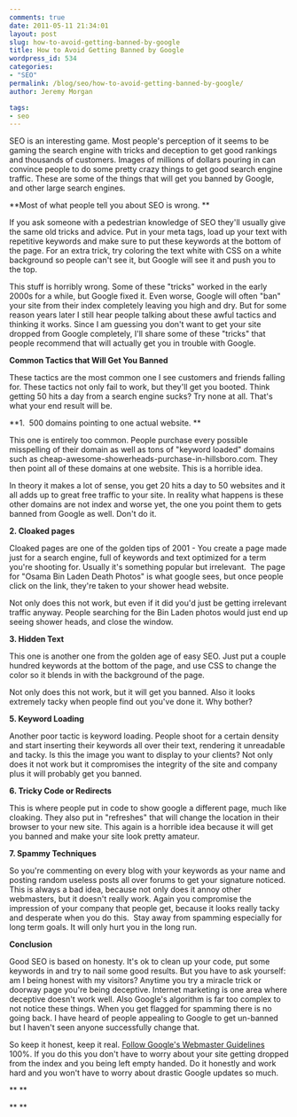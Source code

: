 ```yaml
---
comments: true
date: 2011-05-11 21:34:01
layout: post
slug: how-to-avoid-getting-banned-by-google
title: How to Avoid Getting Banned by Google
wordpress_id: 534
categories:
- "SEO"
permalink: /blog/seo/how-to-avoid-getting-banned-by-google/
author: Jeremy Morgan

tags:
- seo
---
```


SEO is an interesting game. Most people's perception of it seems to be gaming the search engine with tricks and deception to get good rankings and thousands of customers. Images of millions of dollars pouring in can convince people to do some pretty crazy things to get good search engine traffic. These are some of the things that will get you banned by Google, and other large search engines.

**Most of what people tell you about SEO is wrong. **

If you ask someone with a pedestrian knowledge of SEO they'll usually give the same old tricks and advice. Put in your meta tags, load up your text with repetitive keywords and make sure to put these keywords at the bottom of the page. For an extra trick, try coloring the text white with CSS on a white background so people can't see it, but Google will see it and push you to the top.

This stuff is horribly wrong. Some of these "tricks" worked in the early 2000s for a while, but Google fixed it. Even worse, Google will often "ban" your site from their index completely leaving you high and dry. But for some reason years later I still hear people talking about these awful tactics and thinking it works. Since I am guessing you don't want to get your site dropped from Google completely, I'll share some of these "tricks" that people recommend that will actually get you in trouble with Google.

**Common Tactics that Will Get You Banned**

These tactics are the most common one I see customers and friends falling for. These tactics not only fail to work, but they'll get you booted. Think getting 50 hits a day from a search engine sucks? Try none at all. That's what your end result will be.

**1.  500 domains pointing to one actual website. **

This one is entirely too common. People purchase every possible misspelling of their domain as well as tons of "keyword loaded" domains such as cheap-awesome-showerheads-purchase-in-hillsboro.com. They then point all of these domains at one website. This is a horrible idea.

In theory it makes a lot of sense, you get 20 hits a day to 50 websites and it all adds up to great free traffic to your site. In reality what happens is these other domains are not index and worse yet, the one you point them to gets banned from Google as well. Don't do it.

**2. Cloaked pages**

Cloaked pages are one of the golden tips of 2001 - You create a page made just for a search engine, full of keywords and text optimized for a term you're shooting for. Usually it's something popular but irrelevant.  The page for "Osama Bin Laden Death Photos" is what google sees, but once people click on the link, they're taken to your shower head website.

Not only does this not work, but even if it did you'd just be getting irrelevant traffic anyway. People searching for the Bin Laden photos would just end up seeing shower heads, and close the window.

**3. Hidden Text**

This one is another one from the golden age of easy SEO. Just put a couple hundred keywords at the bottom of the page, and use CSS to change the color so it blends in with the background of the page.

Not only does this not work, but it will get you banned. Also it looks extremely tacky when people find out you've done it. Why bother?

**5. Keyword Loading**

Another poor tactic is keyword loading. People shoot for a certain density and start inserting their keywords all over their text, rendering it unreadable and tacky. Is this the image you want to display to your clients? Not only does it not work but it compromises the integrity of the site and company plus it will probably get you banned.

**6. Tricky Code or Redirects**

This is where people put in code to show google a different page, much like cloaking. They also put in "refreshes" that will change the location in their browser to your new site. This again is a horrible idea because it will get you banned and make your site look pretty amateur.

**7. Spammy Techniques**

So you're commenting on every blog with your keywords as your name and posting random useless posts all over forums to get your signature noticed. This is always a bad idea, because not only does it annoy other webmasters, but it doesn't really work. Again you compromise the impression of your company that people get, because it looks really tacky and desperate when you do this.  Stay away from spamming especially for long term goals. It will only hurt you in the long run.

**Conclusion**

Good SEO is based on honesty. It's ok to clean up your code, put some keywords in and try to nail some good results. But you have to ask yourself: am I being honest with my visitors? Anytime you try a miracle trick or doorway page you're being deceptive. Internet marketing is one area where deceptive doesn't work well. Also Google's algorithm is far too complex to not notice these things. When you get flagged for spamming there is no going back. I have heard of people appealing to Google to get un-banned but I haven't seen anyone successfully change that.

So keep it honest, keep it real. [Follow Google's Webmaster Guidelines](http://www.google.com/support/webmasters/bin/answer.py?answer=35769) 100%. If you do this you don't have to worry about your site getting dropped from the index and you being left empty handed. Do it honestly and work hard and you won't have to worry about drastic Google updates so much.



**
**

**
**

